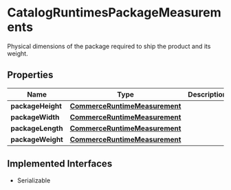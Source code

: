 

# CatalogRuntimesPackageMeasurements

Physical dimensions of the package required to ship the product and its weight.

## Properties

| Name | Type | Description | Notes |
|------------ | ------------- | ------------- | -------------|
|**packageHeight** | [**CommerceRuntimeMeasurement**](CommerceRuntimeMeasurement.md) |  |  [optional] |
|**packageWidth** | [**CommerceRuntimeMeasurement**](CommerceRuntimeMeasurement.md) |  |  [optional] |
|**packageLength** | [**CommerceRuntimeMeasurement**](CommerceRuntimeMeasurement.md) |  |  [optional] |
|**packageWeight** | [**CommerceRuntimeMeasurement**](CommerceRuntimeMeasurement.md) |  |  [optional] |


## Implemented Interfaces

* Serializable


